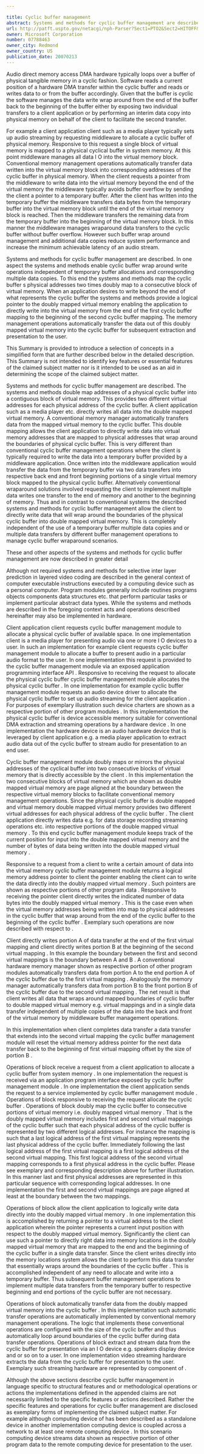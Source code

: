 ```yaml
---

title: Cyclic buffer management
abstract: Systems and methods for cyclic buffer management are described. In one aspect, the systems and methods enable cyclic buffer wrap-around write operations independent of temporary buffer allocations and corresponding multiple data copies. To this end, the systems and methods map the cyclic buffer's physical addresses two-times (“doubly map”) to a consecutive block of virtual memory. When an application desires to write beyond the end of what represents the cyclic buffer, the systems and methods provide a logical pointer to the doubly mapped virtual memory, enabling the application to directly write into the virtual memory from the end of the first cyclic buffer mapping to the beginning of the second cyclic buffer mapping. The memory management operations automatically transfer the data out of this doubly mapped virtual memory into the cyclic buffer for subsequent extraction and presentation to the user.
url: http://patft.uspto.gov/netacgi/nph-Parser?Sect1=PTO2&Sect2=HITOFF&p=1&u=%2Fnetahtml%2FPTO%2Fsearch-adv.htm&r=1&f=G&l=50&d=PALL&S1=07788463&OS=07788463&RS=07788463
owner: Microsoft Corporation
number: 07788463
owner_city: Redmond
owner_country: US
publication_date: 20070213
---
```

Audio direct memory access DMA hardware typically loops over a buffer of physical tangible memory in a cyclic fashion. Software reads a current position of a hardware DMA transfer within the cyclic buffer and reads or writes data to or from the buffer accordingly. Given that the buffer is cyclic the software manages the data write wrap around from the end of the buffer back to the beginning of the buffer either by exposing two individual transfers to a client application or by performing an interim data copy into physical memory on behalf of the client to facilitate the second transfer.

For example a client application client such as a media player typically sets up audio streaming by requesting middleware to allocate a cyclic buffer of physical memory. Responsive to this request a single block of virtual memory is mapped to a physical cyclical buffer in system memory. At this point middleware manages all data I O into the virtual memory block. Conventional memory management operations automatically transfer data written into the virtual memory block into corresponding addresses of the cyclic buffer in physical memory. When the client requests a pointer from the middleware to write data into the virtual memory beyond the end of the virtual memory the middleware typically avoids buffer overflow by sending the client a pointer to a temporary buffer. After the client has written into the temporary buffer the middleware transfers data bytes from the temporary buffer into the virtual memory block until the end of the virtual memory block is reached. Then the middleware transfers the remaining data from the temporary buffer into the beginning of the virtual memory block. In this manner the middleware manages wraparound data transfers to the cyclic buffer without buffer overflow. However such buffer wrap around management and additional data copies reduce system performance and increase the minimum achievable latency of an audio stream.

Systems and methods for cyclic buffer management are described. In one aspect the systems and methods enable cyclic buffer wrap around write operations independent of temporary buffer allocations and corresponding multiple data copies. To this end the systems and methods map the cyclic buffer s physical addresses two times doubly map to a consecutive block of virtual memory. When an application desires to write beyond the end of what represents the cyclic buffer the systems and methods provide a logical pointer to the doubly mapped virtual memory enabling the application to directly write into the virtual memory from the end of the first cyclic buffer mapping to the beginning of the second cyclic buffer mapping. The memory management operations automatically transfer the data out of this doubly mapped virtual memory into the cyclic buffer for subsequent extraction and presentation to the user.

This Summary is provided to introduce a selection of concepts in a simplified form that are further described below in the detailed description. This Summary is not intended to identify key features or essential features of the claimed subject matter nor is it intended to be used as an aid in determining the scope of the claimed subject matter.

Systems and methods for cyclic buffer management are described. The systems and methods double map addresses of a physical cyclic buffer into a contiguous block of virtual memory. This provides two different virtual addresses for each physical address of the cyclic buffer. A client application such as a media player etc. directly writes all data into the double mapped virtual memory. A conventional memory manager automatically transfers data from the mapped virtual memory to the cyclic buffer. This double mapping allows the client application to directly write data into virtual memory addresses that are mapped to physical addresses that wrap around the boundaries of physical cyclic buffer. This is very different than conventional cyclic buffer management operations where the client is typically required to write the data into a temporary buffer provided by a middleware application. Once written into the middleware application would transfer the data from the temporary buffer via two data transfers into respective back end and front beginning portions of a single virtual memory block mapped to the physical cyclic buffer. Alternatively conventional wraparound solutions involved requesting the client to implement multiple data writes one transfer to the end of memory and another to the beginning of memory. Thus and in contrast to conventional systems the described systems and methods for cyclic buffer management allow the client to directly write data that will wrap around the boundaries of the physical cyclic buffer into double mapped virtual memory. This is completely independent of the use of a temporary buffer multiple data copies and or multiple data transfers by different buffer management operations to manage cyclic buffer wraparound scenarios.

These and other aspects of the systems and methods for cyclic buffer management are now described in greater detail

Although not required systems and methods for selective inter layer prediction in layered video coding are described in the general context of computer executable instructions executed by a computing device such as a personal computer. Program modules generally include routines programs objects components data structures etc. that perform particular tasks or implement particular abstract data types. While the systems and methods are described in the foregoing context acts and operations described hereinafter may also be implemented in hardware.

Client application client requests cyclic buffer management module to allocate a physical cyclic buffer of available space. In one implementation client is a media player for presenting audio via one or more I O devices to a user. In such an implementation for example client requests cyclic buffer management module to allocate a buffer to present audio in a particular audio format to the user. In one implementation this request is provided to the cyclic buffer management module via an exposed application programming interface API . Responsive to receiving the request to allocate the physical cyclic buffer cyclic buffer management module allocates the physical cyclic buffer . In one implementation for example cyclic buffer management module requests an audio device driver to allocate the physical cyclic buffer to set up audio streaming for the client application . For purposes of exemplary illustration such device charters are shown as a respective portion of other program modules . In this implementation the physical cyclic buffer is device accessible memory suitable for conventional DMA extraction and streaming operations by a hardware device . In one implementation the hardware device is an audio hardware device that is leveraged by client application e.g. a media player application to extract audio data out of the cyclic buffer to stream audio for presentation to an end user.

Cyclic buffer management module doubly maps or mirrors the physical addresses of the cyclical buffer into two consecutive blocks of virtual memory that is directly accessible by the client . In this implementation the two consecutive blocks of virtual memory which are shown as double mapped virtual memory are page aligned at the boundary between the respective virtual memory blocks to facilitate conventional memory management operations. Since the physical cyclic buffer is double mapped and virtual memory double mapped virtual memory provides two different virtual addresses for each physical address of the cyclic buffer . The client application directly writes data e.g. for data storage recording streaming operations etc. into respective portions of the double mapped virtual memory . To this end cyclic buffer management module keeps track of the current position for input into the double mapped virtual memory and the number of bytes of data being written into the double mapped virtual memory .

Responsive to a request from a client to write a certain amount of data into the virtual memory cyclic buffer management module returns a logical memory address pointer to client the pointer enabling the client can to write the data directly into the doubly mapped virtual memory . Such pointers are shown as respective portions of other program data . Responsive to receiving the pointer client directly writes the indicated number of data bytes into the doubly mapped virtual memory . This is the case even when the virtual memory addresses being written into map to physical addresses in the cyclic buffer that wrap around from the end of the cyclic buffer to the beginning of the cyclic buffer . Exemplary such operations are now described with respect to .

Client directly writes portion A of data transfer at the end of the first virtual mapping and client directly writes portion B at the beginning of the second virtual mapping . In this example the boundary between the first and second virtual mappings is the boundary between A and B . A conventional hardware memory manager shown as respective portion of other program modules automatically transfers data from portion A to the end portion A of the cyclic buffer due to the first virtual mapping . Analogously the memory manager automatically transfers data from portion B to the front portion B of the cyclic buffer due to the second virtual mapping . The net result is that client writes all data that wraps around mapped boundaries of cyclic buffer to double mapped virtual memory e.g. virtual mappings and in a single data transfer independent of multiple copies of the data into the back and front of the virtual memory by middleware buffer management operations.

In this implementation when client completes data transfer a data transfer that extends into the second virtual mapping the cyclic buffer management module will reset the virtual memory address pointer for the next data transfer back to the beginning of first virtual mapping offset by the size of portion B .

Operations of block receive a request from a client application to allocate a cyclic buffer from system memory . In one implementation the request is received via an application program interface exposed by cyclic buffer management module . In one implementation the client application sends the request to a service implemented by cyclic buffer management module . Operations of block responsive to receiving the request allocate the cyclic buffer . Operations of block doubly map the cyclic buffer to consecutive portions of virtual memory i.e. doubly mapped virtual memory . That is the doubly mapped virtual memory includes first and second virtual mappings of the cyclic buffer such that each physical address of the cyclic buffer is represented by two different logical addresses. For instance the mapping is such that a last logical address of the first virtual mapping represents the last physical address of the cyclic buffer. Immediately following the last logical address of the first virtual mapping is a first logical address of the second virtual mapping. This first logical address of the second virtual mapping corresponds to a first physical address in the cyclic buffer. Please see exemplary and corresponding description above for further illustration. In this manner last and first physical addresses are represented in this particular sequence with corresponding logical addresses. In one implementation the first and second virtual mappings are page aligned at least at the boundary between the two mappings.

Operations of block allow the client application to logically write data directly into the doubly mapped virtual memory . In one implementation this is accomplished by returning a pointer to a virtual address to the client application wherein the pointer represents a current input position with respect to the doubly mapped virtual memory. Significantly the client can use such a pointer to directly right data into memory locations in the doubly mapped virtual memory that are mapped to the end and the beginning of the cyclic buffer in a single data transfer. Since the client writes directly into the memory locations system allows the client to perform this data transfer that essentially wraps around the boundaries of the cyclic buffer . This is accomplished independent of any need to allocate and write into a temporary buffer. Thus subsequent buffer management operations to implement multiple data transfers from the temporary buffer to respective beginning and end portions of the cyclic buffer are not necessary.

Operations of block automatically transfer data from the doubly mapped virtual memory into the cyclic buffer . In this implementation such automatic transfer operations are automatically implemented by conventional memory management operations. The logic that implements these conventional operations are configured with the size of the cyclic buffer and thus automatically loop around boundaries of the cyclic buffer during data transfer operations. Operations of block extract and stream data from the cyclic buffer for presentation via an I O device e.g. speakers display device and or so on to a user. In one implementation video streaming hardware extracts the data from the cyclic buffer for presentation to the user. Exemplary such streaming hardware are represented by component of .

Although the above sections describe cyclic buffer management in language specific to structural features and or methodological operations or actions the implementations defined in the appended claims are not necessarily limited to the specific features or actions described. Rather the specific features and operations for cyclic buffer management are disclosed as exemplary forms of implementing the claimed subject matter. For example although computing device of has been described as a standalone device in another implementation computing device is coupled across a network to at least one remote computing device . In this scenario computing device streams data shown as respective portion of other program data to the remote computing device for presentation to the user.

